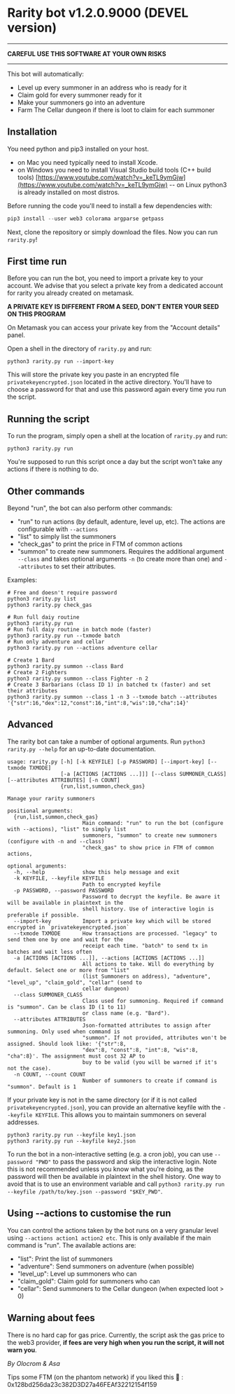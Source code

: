 # Rarity bot v1.2.0.9000 (DEVEL version)

___________________________________________________

**CAREFUL USE THIS SOFTWARE AT YOUR OWN RISKS**

_____________________________________________________


This bot will automatically:

- Level up every summoner in an address who is ready for it
- Claim gold for every summoner ready for it
- Make your summoners go into an adventure
- Farm The Cellar dungeon if there is loot to claim for each summoner

## Installation

You need python and pip3 installed on your host. 

- on Mac you need typically need to install Xcode.
- on Windows you need to install Visual Studio build tools (C++ build tools) [https://www.youtube.com/watch?v=_keTL9ymGjw](https://www.youtube.com/watch?v=_keTL9ymGjw)
-- on Linux python3 is already installed on most distros.

Before running the code you'll need to install a few dependencies with:

```powershell
pip3 install --user web3 colorama argparse getpass
```

Next, clone the repository or simply download the files. Now you can run `rarity.py`!

## First time run

Before you can run the bot, you need to import a private key to your account. We advise that you select a private key from a dedicated account for rarity you already created on metamask.

**A PRIVATE KEY IS DIFFERENT FROM A SEED, DON'T ENTER YOUR SEED ON THIS PROGRAM**

On Metamask you can access your private key from the "Account details" panel.

Open a shell in the directory of `rarity.py` and run:

```
python3 rarity.py run --import-key
```

This will store the private key you paste in an encrypted file `privatekeyencrypted.json` located in the active directory. You'll have to choose a password for that and use this password again every time you run the script.

## Running the script

To run the program, simply open a shell at the location of `rarity.py` and run:

```
python3 rarity.py run
```

You're supposed to run this script once a day but the script won't take any actions if there is nothing to do.

## Other commands

Beyond "run", the bot can also perform other commands:

- "run" to run actions (by default, adenture, level up, etc). The actions are configurable with `--actions`
- "list" to simply list the summoners
- "check_gas" to print the price in FTM of common actions
- "summon" to create new summoners. Requires the additional argument `--class` and takes optional arguments `-n` (to create more than one) and `--attributes` to set their attributes.

Examples:

```
# Free and doesn't require password
python3 rarity.py list
python3 rarity.py check_gas

# Run full daiy routine
python3 rarity.py run
# Run full daiy routine in batch mode (faster)
python3 rarity.py run --txmode batch
# Run only adventure and cellar
python3 rarity.py run --actions adventure cellar

# Create 1 Bard
python3 rarity.py summon --class Bard
# Create 2 Fighters
python3 rarity.py summon --class Fighter -n 2
# Create 3 Barbarians (class ID 1) in batched tx (faster) and set their attributes 
python3 rarity.py summon --class 1 -n 3 --txmode batch --attributes '{"str":16,"dex":12,"const":16,"int":8,"wis":10,"cha":14}'
```


## Advanced

The rarity bot can take a number of optional arguments. Run `python3 rarity.py --help` for an up-to-date documentation.

```
usage: rarity.py [-h] [-k KEYFILE] [-p PASSWORD] [--import-key] [--txmode TXMODE]
                 [-a [ACTIONS [ACTIONS ...]]] [--class SUMMONER_CLASS] [--attributes ATTRIBUTES] [-n COUNT]
                 {run,list,summon,check_gas}

Manage your rarity summoners

positional arguments:
  {run,list,summon,check_gas}
                        Main command: "run" to run the bot (configure with --actions), "list" to simply list
                        summoners, "summon" to create new summoners (configure with -n and --class)
                        "check_gas" to show price in FTM of common actions,

optional arguments:
  -h, --help            show this help message and exit
  -k KEYFILE, --keyfile KEYFILE
                        Path to encrypted keyfile
  -p PASSWORD, --password PASSWORD
                        Password to decrypt the keyfile. Be aware it will be available in plaintext in the
                        shell history. Use of interactive login is preferable if possible.
  --import-key          Import a private key which will be stored encrypted in `privatekeyencrypted.json`
  --txmode TXMODE       How transactions are processed. "legacy" to send them one by one and wait for the
                        receipt each time. "batch" to send tx in batches and wait less often
  -a [ACTIONS [ACTIONS ...]], --actions [ACTIONS [ACTIONS ...]]
                        All actions to take. Will do everything by default. Select one or more from "list"
                        (list Summoners on address), "adventure", "level_up", "claim_gold", "cellar" (send to
                        cellar dungeon)
  --class SUMMONER_CLASS
                        Class used for summoning. Required if command is "summon". Can be class ID (1 to 11)
                        or class name (e.g. "Bard").
  --attributes ATTRIBUTES
                        Json-formatted attributes to assign after summoning. Only used when command is
                        "summon". If not provided, attributes won't be assigned. Should look like: '{"str":8,
                        "dex":8, "const":8, "int":8, "wis":8, "cha":8}'. The assignment must cost 32 AP to
                        buy to be valid (you will be warned if it's not the case).
  -n COUNT, --count COUNT
                        Number of summoners to create if command is "summon". Default is 1
```


If your private key is not in the same directory (or if it is not called `privatekeyencrypted.json`), you can provide an alternative keyfile with the `--keyfile KEYFILE`. This allows you to maintain summoners on several addresses.

```
python3 rarity.py run --keyfile key1.json
python3 rarity.py run --keyfile key2.json
```

To run the bot in a non-interactive setting (e.g. a cron job), you can use `--password "PWD"` to pass the password and skip the interactive login. 
Note this is not recommended unless you know what you're doing, as the password will then be available in plaintext in the shell history. 
One way to avoid that is to use an environment variable and call `python3 rarity.py run --keyfile /path/to/key.json --password "$KEY_PWD"`.

## Using --actions to customise the run

You can control the actions taken by the bot runs on a very granular level using `--actions action1 action2 etc`. 
This is only available if the main command is "run".
The available actions are:

- "list": Print the list of summoners
- "adventure": Send summoners on adventure (when possible)
- "level_up": Level up summoners who can
- "claim_gold": Claim gold for summoners who can
- "cellar": Send summoners to the Cellar dungeon (when expected loot > 0)


## Warning about fees

There is no hard cap for gas price. Currently, the script ask the gas price to the web3 provider, **if fees are very high when you run the script, it will not warn you**.

*By Olocrom & Asa*

Tips some FTM (on the phantom network) if you liked this 🙂 : 0x128bd256da23c382D3D27a46FEAf32212154f159